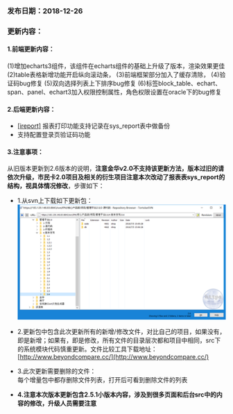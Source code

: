 ### 发布日期：2018-12-26

### 更新内容：

#### 1.前端更新内容：
  (1)增加echarts3组件，该组件在echarts组件的基础上升级了版本，渲染效果更佳
  (2)table表格新增功能开启纵向滚动条，
  (3)前端框架部分加入了缓存清除，
  (4)验证码bug修复
  (5)双向选择列表上下排序bug修复
  (6)标签block_table、echart、span、panel、echart3加入权限控制属性，角色权限设置在oracle下的bug修复



#### 2.后端更新内容：
* [[ireport]](/kuang-jia-she-zhi/bao-biao-he-da-yin/ireportzheng-he-kai-fa-pdf-bao-biao/dai-ma-kai-fa-shuo-ming.md)
报表打印功能支持记录在sys_report表中做备份
* 支持配置登录页验证码功能



#### 3.注意事项：
 从旧版本更新到2.6版本的说明，**注意金华v2.0不支持该更新方法，版本过旧的请依次升级，市民卡2.0项目及相关的衍生项目注意本次改动了报表表sys_report的结构，视具体情况修改**，步骤如下：
* 1.从svn上下载如下更新包：  
![](/assets/V2.6_1.png)
* 2.更新包中包含此次更新所有的新增/修改文件，对比自己的项目，如果没有，即是新增；如果有，即是修改，所有文件的目录层次都和项目中相同，src下的系统模块代码慎重更新。文件比较工具下载地址：[http://www.beyondcompare.cc/](http://www.beyondcompare.cc/)

* 3.此次更新需要删除的文件：  
  每个增量包中都存删除文件列表，打开后可看到删除文件的列表

* **4.注意本次版本更新包含2.5.1小版本内容，涉及到很多页面和后台src中的内容的修改，升级人员需要注意**

